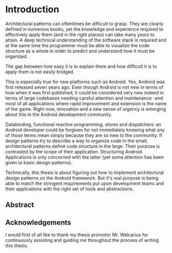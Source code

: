 
# Introduction

Architectural patterns can oftentimes be difficult to grasp. They are clearly defined in numerous books, yet the knowledge and experience required to effectively apply them (and in the right places) can take many years to attain. A deep technical understanding of the software stack is required and at the same time the programmer must be able to visualize the code structure as a whole in order to predict and understand how it must be organized. 

The gap between how easy it is to explain them and how difficult it is to apply them is not easily bridged. 

This is especially true for new platforms such as Android. Yes, Android was first released seven years ago. Even though Android is not new in terms of how when it was first published, it could be considered very new indeed in terms of large codebases needing careful attention and maintenance -and most of all applications where rapid improvement and extension is the name of the game. Right now, innovation and a new sense of urgency is emerging about this in the Android development community. 

Databinding, functional reactive programming, stores and dispatchers: an Android developer could be forgiven for not immediately knowing what any of those terms mean simply because they are so new to the community. If design patterns try to describe a way to organize code in the small, architectural patterns define code structure in the large. Their purpose is contrasted by the scope of their application. Structuring Android Applications is only concerned with the latter (yet some attention has been given to basic design patterns).

Technically, this thesis is about figuring out how to implement architectural design patterns on the Android framework. But it's real purpose is being able to match the stringent requirements put upon development teams and their applications with the right set of tools and abstractions. 

## Abstract

## Acknowledgements

I would first of all like to thank my thesis promotor Mr. Walcarius for continuously assisting and guiding me throughout the process of writing this thesis.

